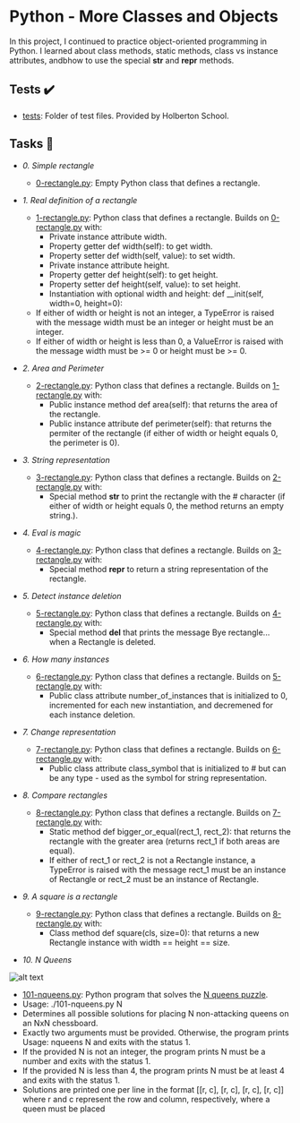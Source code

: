 # Python - More Classes and Objects

In this project, I continued to practice object-oriented programming in Python. I learned about class methods, static methods, class vs instance attributes, andbhow to use the special __str__ and __repr__ methods.

## Tests :heavy_check_mark:

* [tests](./tests): Folder of test files. Provided by Holberton School.

## Tasks :page_with_curl:

* *0. Simple rectangle*
  * [0-rectangle.py](./0-rectangle.py): Empty Python class that defines a rectangle.

* *1. Real definition of a rectangle*
  * [1-rectangle.py](./1-rectangle.py): Python class that defines a rectangle. Builds on [0-rectangle.py](./0-rectangle.py) with:
    * Private instance attribute width.
    * Property getter def width(self): to get width.
    * Property setter def width(self, value): to set width.
    * Private instance attribute height.
    * Property getter def height(self): to get height.
    * Property setter def height(self, value): to set height.
    * Instantiation with optional width and height: def __init(self,   width=0, height=0):
  * If either of width or height is not an integer, a TypeError is raised with the message width must be an integer or height must be an integer.
  * If either of width or height is less than 0, a ValueError is raised with the message width must be >= 0 or height must be >= 0.

* *2. Area and Perimeter*
  * [2-rectangle.py](./2-rectangle.py): Python class that defines a rectangle. Builds on [1-rectangle.py](./1-rectangle.py) with:
    * Public instance method def area(self): that returns the area of the rectangle.
    * Public instance attribute def perimeter(self): that returns the permiter of the rectangle (if either of width or height equals 0, the perimeter is 0).

* *3. String representation*
  * [3-rectangle.py](./3-rectangle.py): Python class that defines a rectangle. Builds on [2-rectangle.py](./2-rectangle.py) with:
    * Special method __str__ to print the rectangle with the # character (if either of width or height equals 0, the method returns an empty
    string.).

* *4. Eval is magic*
  * [4-rectangle.py](./4-rectangle.py): Python class that defines a rectangle. Builds on [3-rectangle.py](./3-rectangle.py) with:
    * Special method __repr__ to return a string representation of the rectangle.

* *5. Detect instance deletion*
  * [5-rectangle.py](./5-rectangle.py): Python class that defines a rectangle. Builds on [4-rectangle.py](./4-rectangle.py) with:
    * Special method __del__ that prints the message Bye rectangle... when a Rectangle is deleted.

* *6. How many instances*
  * [6-rectangle.py](./6-rectangle.py): Python class that defines a rectangle. Builds on [5-rectangle.py](./5-rectangle.py) with:
    * Public class attribute number_of_instances that is initialized to 0, incremented for each new instantiation, and decremened for each instance deletion.

* *7. Change representation*
  * [7-rectangle.py](./7-rectangle.py): Python class that defines a rectangle. Builds on [6-rectangle.py](./6-rectangle.py) with:
    * Public class attribute class_symbol that is initialized to # but can be any type - used as the symbol for string representation.

* *8. Compare rectangles*
  * [8-rectangle.py](./8-rectangle.py): Python class that defines a rectangle. Builds on [7-rectangle.py](./7-rectangle.py) with:
    * Static method def bigger_or_equal(rect_1, rect_2): that returns the rectangle with the greater area (returns rect_1 if both areas are equal).
    * If either of rect_1 or rect_2 is not a Rectangle instance, a TypeError is raised with the message rect_1 must be an instance of Rectangle or rect_2 must be an instance of Rectangle.

* *9. A square is a rectangle*
  * [9-rectangle.py](./9-rectangle.py): Python class that defines a rectangle. Builds on [8-rectangle.py](./8-rectangle.py) with:
    * Class method def square(cls, size=0): that returns a new Rectangle instance with width == height == size.

* *10. N Queens*

 ![alt text](http://www.crestbook.com/files/Judit-photo1_602x433.jpg)
 
  * [101-nqueens.py](./101-nqueens.py): Python program that solves the [N queens puzzle](https://en.wikipedia.org/wiki/Eight_queens_puzzle).
  * Usage: ./101-nqueens.py N
  * Determines all possible solutions for placing N non-attacking queens on an NxN chessboard.
  * Exactly two arguments must be provided. Otherwise, the program prints Usage: nqueens N and exits with the status 1.
  * If the provided N is not an integer, the program prints N must be a number and exits with the status 1.
  * If the provided N is less than 4, the program prints N must be at least 4 and exits with the status 1.
  * Solutions are printed one per line in the format [[r, c], [r, c], [r, c], [r, c]] where r and c represent the row and column, respectively, where a queen must be placed
